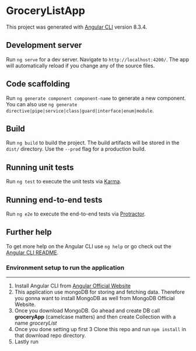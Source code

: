 # GroceryListApp

This project was generated with [Angular CLI](https://github.com/angular/angular-cli) version 8.3.4.

## Development server

Run `ng serve` for a dev server. Navigate to `http://localhost:4200/`. The app will automatically reload if you change any of the source files.

## Code scaffolding

Run `ng generate component component-name` to generate a new component. You can also use `ng generate directive|pipe|service|class|guard|interface|enum|module`.

## Build

Run `ng build` to build the project. The build artifacts will be stored in the `dist/` directory. Use the `--prod` flag for a production build.

## Running unit tests

Run `ng test` to execute the unit tests via [Karma](https://karma-runner.github.io).

## Running end-to-end tests

Run `ng e2e` to execute the end-to-end tests via [Protractor](http://www.protractortest.org/).

## Further help

To get more help on the Angular CLI use `ng help` or go check out the [Angular CLI README](https://github.com/angular/angular-cli/blob/master/README.md).

### Environment setup to run the application
***
1. Install Angular CLI from [Angular Official Website](https://cli.angular.io/)
2. This application use mongoDB for storing and fetching data. Therefore you gonna want to install MongoDB as well from MongoDB Official Website.
3. Once you download MongoDB. Go ahead and create DB call **groceryApp** (camelcase matters) and then create Collection with a name _groceryList_
4. Once you done setting up first 3 Clone this repo and run ```npm install``` in that download repo directory.
5. Lastly run 
